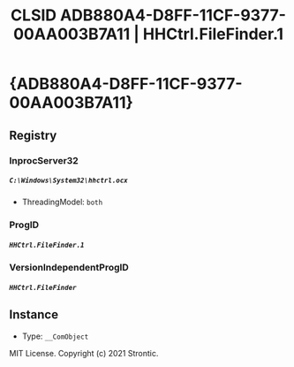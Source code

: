 ﻿---
title: "CLSID ADB880A4-D8FF-11CF-9377-00AA003B7A11 | HHCtrl.FileFinder.1"
excerpt: What is COM-Object CLSID ADB880A4-D8FF-11CF-9377-00AA003B7A11?
---

# {ADB880A4-D8FF-11CF-9377-00AA003B7A11}


## Registry


### InprocServer32

##### `C:\Windows\System32\hhctrl.ocx`
* ThreadingModel: `both`

### ProgID

##### `HHCtrl.FileFinder.1`

### VersionIndependentProgID

##### `HHCtrl.FileFinder`

## Instance

* Type: `__ComObject`

MIT License. Copyright (c) 2021 Strontic.


